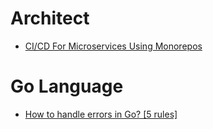 # Architect
- [CI/CD For Microservices Using Monorepos](http://blog.shippable.com/ci/cd-of-microservices-using-mono-repos)

# Go Language
- [How to handle errors in Go?
[5 rules]](https://web3.coach/golang-how-to-handle-errors-five-rules)
